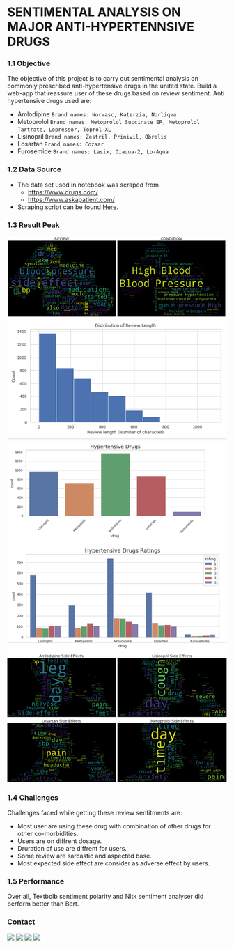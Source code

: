 # SENTIMENTAL ANALYSIS ON MAJOR ANTI-HYPERTENNSIVE DRUGS

### 1.1 Objective
The objective of this project is to carry out sentimental analysis on commonly prescribed anti-hypertensive drugs in the united state. Build a web-app that reassure user of these drugs based on review sentiment. Anti hypertensive drugs used are:
- Amlodipine ```Brand names: Norvasc, Katerzia, Norliqva```
- Metoprolol ```Brand names: Metoprolol Succinate ER, Metoprolol Tartrate, Lopressor, Toprol-XL```
- Lisinopril ```Brand names: Zestril, Prinivil, Qbrelis``` 
- Losartan ```Brand names: Cozaar```
- Furosemide ```Brand names: Lasix, Diaqua-2, Lo-Aqua```


### 1.2 Data Source
- The data set used in notebook was scraped from 
    - https://www.drugs.com/
    - https://www.askapatient.com/
- Scraping script can be found <a  href='https://github.com/Sachimugu/Drug-sentiment-analysis./tree/master/Data%20collection'>Here</a>.

### 1.3 Result Peak
![word cloud](assets/wc.png)
![review length](assets/l.png)
![drugs](assets/dg.png)
![ratings](assets/rt.png)
![sideeffect](assets/se.png)

### 1.4 Challenges
Challenges faced while getting these review sentitments are:
- Most user are using these drug with combination of other drugs for other co-morbidities.
- Users are on diffrent dosage.
- Druration of use are diffrent for users.
- Some review are sarcastic and  aspected base.
- Most expected side effect are consider as adverse effect by users.

### 1.5 Performance
 Over all, Textbolb sentiment polarity and Nltk sentiment analyser did perform better than Bert.
 
### Contact
<a href="mailto:sachimugu@gmail.com"> ![](https://img.shields.io/badge/Microsoft_Outlook-0078D4?style=for-the-badge&logo=microsoft-outlook&logoColor=white) </a>
<a href="https://www.linkedin.com/in/achimugu-a-79aa8a18a/"> ![](https://img.shields.io/badge/LinkedIn-0077B5?style=for-the-badge&logo=linkedin&logoColor=white) </a>
<a href="https://twitter.com/achimugu_a"> ![](https://img.shields.io/badge/Twitter-1DA1F2?style=for-the-badge&logo=twitter&logoColor=white) </a>
<a href="https://medium.com/@sachimugu"> ![](https://img.shields.io/badge/Medium-12100E?style=for-the-badge&logo=medium&logoColor=white) </a>




 


